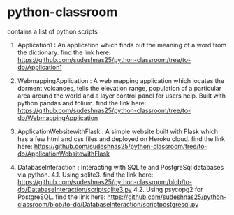 # python-classroom
contains a list of python scripts
1. Application1 : An application which finds out the meaning of a word from the dictionary.
find the link here: https://github.com/sudeshnas25/python-classroom/tree/to-do/Application1 

2. WebmappingApplication : A web mapping application which locates the dorment volcanoes, tells the elevation range, population of a particular area around the world and a layer control panel for users help. Built with python pandas and folium.
find the link here: https://github.com/sudeshnas25/python-classroom/tree/to-do/WebmappingApplication 

3. ApplicationWebsitewithFlask : A simple website built with Flask which has a few html and css files and deployed on Heroku cloud.
find the link here: https://github.com/sudeshnas25/python-classroom/tree/to-do/ApplicationWebsitewithFlask 

4. DatabaseInteraction : Interacting with SQLite and PostgreSql databases via python. 
  4.1. Using sqlite3. find the link here: https://github.com/sudeshnas25/python-classroom/blob/to-do/DatabaseInteraction/scriptsqlite3.py 
  4.2. Using psycopg2 for PostgreSQL. find the link here: https://github.com/sudeshnas25/python-classroom/blob/to-do/DatabaseInteraction/scriptpostgresql.py
